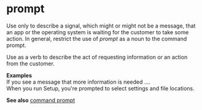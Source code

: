 # prompt

Use
only to describe a signal, which might or might not be a
message, that an app or the operating system is waiting for the customer
to take some action. In general, restrict the use of *prompt* as a noun to the command prompt.

Use as a verb to describe the act of requesting information or an action from the customer.

**Examples**</br>If you see a message that more information is needed ....</br>When you run Setup, you're prompted to select settings and file locations.

**See also**  [command prompt](/style-guide/a-z-word-list-term-collections/c/command-prompt)
